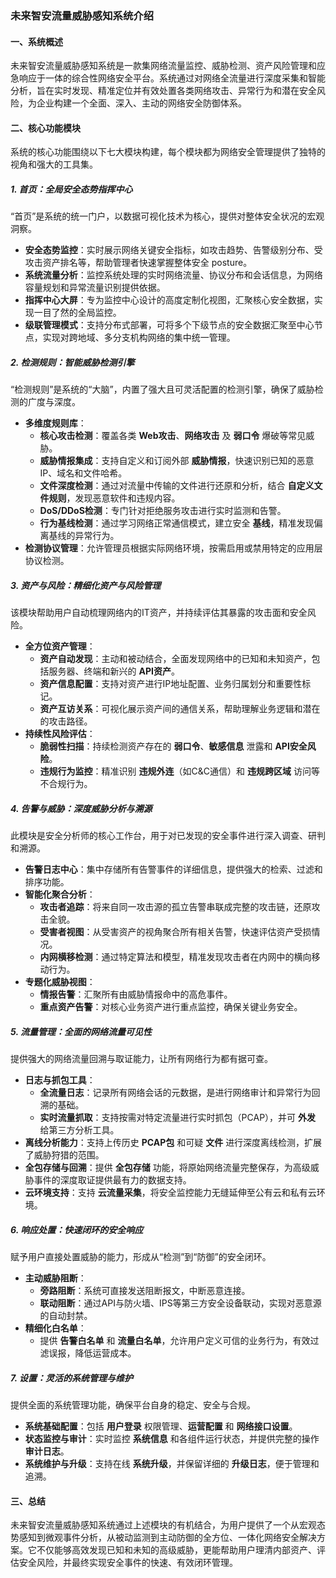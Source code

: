 ### **未来智安流量威胁感知系统介绍**

#### **一、系统概述**

未来智安流量威胁感知系统是一款集网络流量监控、威胁检测、资产风险管理和应急响应于一体的综合性网络安全平台。系统通过对网络全流量进行深度采集和智能分析，旨在实时发现、精准定位并有效处置各类网络攻击、异常行为和潜在安全风险，为企业构建一个全面、深入、主动的网络安全防御体系。

#### **二、核心功能模块**

系统的核心功能围绕以下七大模块构建，每个模块都为网络安全管理提供了独特的视角和强大的工具集。

##### **1. 首页：全局安全态势指挥中心**

“首页”是系统的统一门户，以数据可视化技术为核心，提供对整体安全状况的宏观洞察。
*   **安全态势监控**：实时展示网络关键安全指标，如攻击趋势、告警级别分布、受攻击资产排名等，帮助管理者快速掌握整体安全 posture。
*   **系统流量分析**：监控系统处理的实时网络流量、协议分布和会话信息，为网络容量规划和异常流量识别提供依据。
*   **指挥中心大屏**：专为监控中心设计的高度定制化视图，汇聚核心安全数据，实现一目了然的全局监控。
*   **级联管理模式**：支持分布式部署，可将多个下级节点的安全数据汇聚至中心节点，实现对跨地域、多分支机构网络的集中统一管理。

##### **2. 检测规则：智能威胁检测引擎**

“检测规则”是系统的“大脑”，内置了强大且可灵活配置的检测引擎，确保了威胁检测的广度与深度。
*   **多维度规则库**：
    *   **核心攻击检测**：覆盖各类 **Web攻击**、**网络攻击** 及 **弱口令** 爆破等常见威胁。
    *   **威胁情报集成**：支持自定义和订阅外部 **威胁情报**，快速识别已知的恶意IP、域名和文件哈希。
    *   **文件深度检测**：通过对流量中传输的文件进行还原和分析，结合 **自定义文件规则**，发现恶意软件和违规内容。
    *   **DoS/DDoS检测**：专门针对拒绝服务攻击进行实时监测和告警。
    *   **行为基线检测**：通过学习网络正常通信模式，建立安全 **基线**，精准发现偏离基线的异常行为。
*   **检测协议管理**：允许管理员根据实际网络环境，按需启用或禁用特定的应用层协议检测。

##### **3. 资产与风险：精细化资产与风险管理**

该模块帮助用户自动梳理网络内的IT资产，并持续评估其暴露的攻击面和安全风险。
*   **全方位资产管理**：
    *   **资产自动发现**：主动和被动结合，全面发现网络中的已知和未知资产，包括服务器、终端和新兴的 **API资产**。
    *   **资产信息配置**：支持对资产进行IP地址配置、业务归属划分和重要性标记。
    *   **资产互访关系**：可视化展示资产间的通信关系，帮助理解业务逻辑和潜在的攻击路径。
*   **持续性风险评估**：
    *   **脆弱性扫描**：持续检测资产存在的 **弱口令**、**敏感信息** 泄露和 **API安全风险**。
    *   **违规行为监控**：精准识别 **违规外连**（如C&C通信）和 **违规跨区域** 访问等不合规行为。

##### **4. 告警与威胁：深度威胁分析与溯源**

此模块是安全分析师的核心工作台，用于对已发现的安全事件进行深入调查、研判和溯源。
*   **告警日志中心**：集中存储所有告警事件的详细信息，提供强大的检索、过滤和排序功能。
*   **智能化聚合分析**：
    *   **攻击者追踪**：将来自同一攻击源的孤立告警串联成完整的攻击链，还原攻击全貌。
    *   **受害者视图**：从受害资产的视角聚合所有相关告警，快速评估资产受损情况。
    *   **内网横移检测**：通过特定算法和模型，精准发现攻击者在内网中的横向移动行为。
*   **专题化威胁视图**：
    *   **情报告警**：汇聚所有由威胁情报命中的高危事件。
    *   **重点资产告警**：对核心业务资产进行重点监控，确保关键业务安全。

##### **5. 流量管理：全面的网络流量可见性**

提供强大的网络流量回溯与取证能力，让所有网络行为都有据可查。
*   **日志与抓包工具**：
    *   **全流量日志**：记录所有网络会话的元数据，是进行网络审计和异常行为回溯的基础。
    *   **实时流量抓取**：支持按需对特定流量进行实时抓包（PCAP），并可 **外发** 给第三方分析工具。
*   **离线分析能力**：支持上传历史 **PCAP包** 和可疑 **文件** 进行深度离线检测，扩展了威胁狩猎的范围。
*   **全包存储与回溯**：提供 **全包存储** 功能，将原始网络流量完整保存，为高级威胁事件的深度取证提供最有力的数据支持。
*   **云环境支持**：支持 **云流量采集**，将安全监控能力无缝延伸至公有云和私有云环境。

##### **6. 响应处置：快速闭环的安全响应**

赋予用户直接处置威胁的能力，形成从“检测”到“防御”的安全闭环。
*   **主动威胁阻断**：
    *   **旁路阻断**：系统可直接发送阻断报文，中断恶意连接。
    *   **联动阻断**：通过API与防火墙、IPS等第三方安全设备联动，实现对恶意源的自动封禁。
*   **精细化白名单**：
    *   提供 **告警白名单** 和 **流量白名单**，允许用户定义可信的业务行为，有效过滤误报，降低运营成本。

##### **7. 设置：灵活的系统管理与维护**

提供全面的系统管理功能，确保平台自身的稳定、安全与合规。
*   **系统基础配置**：包括 **用户登录** 权限管理、**运营配置** 和 **网络接口设置**。
*   **状态监控与审计**：实时监控 **系统信息** 和各组件运行状态，并提供完整的操作 **审计日志**。
*   **系统维护与升级**：支持在线 **系统升级**，并保留详细的 **升级日志**，便于管理和追溯。

#### **三、总结**

未来智安流量威胁感知系统通过上述模块的有机结合，为用户提供了一个从宏观态势感知到微观事件分析，从被动监测到主动防御的全方位、一体化网络安全解决方案。它不仅能够高效发现已知和未知的高级威胁，更能帮助用户理清内部资产、评估安全风险，并最终实现安全事件的快速、有效闭环管理。